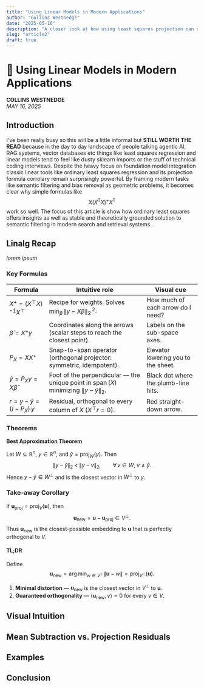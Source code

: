 ```yaml
---
title: "Using Linear Models in Modern Applications"
author: "Collins Westnedge"
date: "2025-05-16"
description: "A closer look at how using least squares projection can offer a stable alternative to semantic filtering."
slug: "article2"
draft: true
--- 
```


# 📐 Using Linear Models in Modern Applications

**COLLINS WESTNEDGE**  
*MAY 16, 2025*

## Introduction
I've been really busy so this will be a little informal but **STILL WORTH THE READ** because in the day to day landscape of people talking agentic AI, RAG systems, vector databases etc things like least squares regression and linear models tend to feel like dusty sklearn imports or the stuff of technical coding interviews. Despite the heavy focus on foundation model integration classic linear tools like ordinary least squares regression and its projection formula corrolary remain surprisingly powerful. By framing modern tasks like semantic filtering and bias removal as geometric problems, it becomes clear why simple formulas like 
$$
X(X^{\mathsf T}X)^{+}X^{\mathsf T}
$$ 
work so well. The focus of this article is show how ordinary least squares offers insights as well as stable and theoretically grounded solution to semantic filtering in modern search and retrieval systems. 


## Linalg Recap

*lorem ipsum*

### Key Formulas

| Formula | Intuitive role | Visual cue |
| --- | --- | --- |
| $X^{+} = (X^{\!\top}X)^{-1}X^{\!\top}$ | Recipe for weights. Solves $\displaystyle\min_{\beta}\,\lVert y - X\beta\rVert_2^{\,2}$. | How much of each arrow do I need? |
| $\hat{\beta}=X^{+}y$ | Coordinates along the arrows (scalar steps to reach the closest point). | Labels on the sub-space axes. |
| $P_X = XX^{+}$ | Snap-to-span operator (orthogonal projector: symmetric, idempotent). | Elevator lowering you to the sheet. |
| $\hat{y}=P_Xy = X\hat{\beta}$ | Foot of the perpendicular — the unique point in $\operatorname{span}(X)$ minimizing $\lVert y-\hat{y}\rVert_2$. | Black dot where the plumb-line hits. |
| $r = y-\hat{y} = (I-P_X)\,y$ | Residual, orthogonal to every column of $X$ ($X^{\!\top}r=0$). | Red straight-down arrow. |

### Theorems

**Best Approximation Theorem**

Let $W\subseteq\mathbb{R}^{n}$, $y\in\mathbb{R}^{n}$, and $\widehat{y}=\operatorname{proj}_{W}(y)$. Then
$$
\lVert y-\widehat{y}\rVert_2 \;<\; \lVert y-v\rVert_2,
\qquad\forall\,v\in W,\;v\neq\widehat{y}.
$$
Hence $y-\widehat{y}\in W^{\perp}$ and is the closest vector in $W^{\perp}$ to $y$.

### Take-away Corollary

If $\mathbf{u}_{\mathrm{proj}}=\operatorname{proj}_{V}(\mathbf{u})$, then
$$
\mathbf{u}_{\mathrm{new}}
=\mathbf{u}-\mathbf{u}_{\mathrm{proj}}
\in V^{\perp}.
$$
Thus $\mathbf{u}_{\mathrm{new}}$ is the closest-possible embedding to $\mathbf{u}$ that is perfectly orthogonal to $V$.

#### TL;DR

Define
$$
\mathbf{u}_{\mathrm{new}}
=\arg\min_{w\in V^{\perp}}\lVert\mathbf{u}-w\rVert
=\operatorname{proj}_{V^{\perp}}(\mathbf{u}).
$$

1. **Minimal distortion** — $\mathbf{u}_{\mathrm{new}}$ is the closest vector in $V^{\perp}$ to $\mathbf{u}$.  
2. **Guaranteed orthogonality** — $\langle\mathbf{u}_{\mathrm{new}}, v\rangle = 0$ for every $v\in V$.

## Visual Intuition
## Mean Subtraction vs. Projection Residuals
## Examples
## Conclusion
